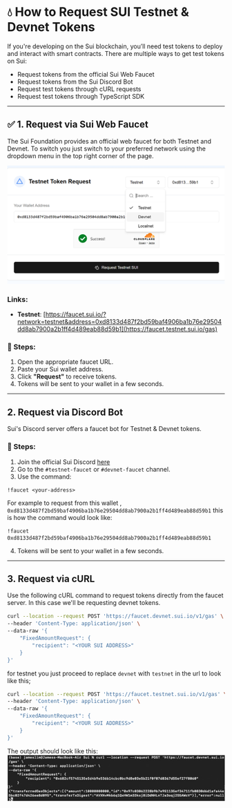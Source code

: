 # 💧 How to Request SUI Testnet & Devnet Tokens

If you're developing on the Sui blockchain, you’ll need test tokens to deploy and interact with smart contracts. There are multiple ways to get test tokens on Sui:
- Request tokens from the official Sui Web Faucet
- Request tokens from the Sui Discord Bot
- Request test tokens through cURL requests
- Request test tokens through TypeScript SDK

---

## ✅ 1. Request via Sui Web Faucet

The Sui Foundation provides an official web faucet for both Testnet and Devnet. To switch you just switch to your preferred network using the dropdown menu in the top right corner of the page.

![sui-faucet-toggle](/sui-move-bootcamp/assets/screenshots/sui-faucet-network-toggle.png)

### Links:
- **Testnet**: [https://faucet.sui.io/?network=testnet&address=0xd8133d487f2bd59baf4906ba1b76e29504dd8ab7900a2b1ff4d489eab88d59b1](https://faucet.testnet.sui.io/gas)

### 📝 Steps:
1. Open the appropriate faucet URL.
2. Paste your Sui wallet address.
3. Click **"Request"** to receive tokens.
4. Tokens will be sent to your wallet in a few seconds.

---

## 2. Request via Discord Bot

Sui's Discord server offers a faucet bot for Testnet & Devnet tokens.

### 📝 Steps:
1. Join the official Sui Discord [here](https://discord.com/invite/sui)
2. Go to the `#testnet-faucet` or `#devnet-faucet` channel.
3. Use the command:

```
!faucet <your-address>
```
For example to request from this wallet , `0xd8133d487f2bd59baf4906ba1b76e29504dd8ab7900a2b1ff4d489eab88d59b1` this is how the command would look like:
```
!faucet 0xd8133d487f2bd59baf4906ba1b76e29504dd8ab7900a2b1ff4d489eab88d59b1
```
4. Tokens will be sent to your wallet in a few seconds.

---
## 3. Request via cURL
Use the following cURL command to request tokens directly from the faucet server.
In this case we'll be requesting devnet tokens.

```bash
curl --location --request POST 'https://faucet.devnet.sui.io/v1/gas' \
--header 'Content-Type: application/json' \
--data-raw '{
    "FixedAmountRequest": {
        "recipient": "<YOUR SUI ADDRESS>"
    }
}'
```
for testnet you just proceed to replace `devnet` with `testnet` in the url to look like this;

```bash
curl --location --request POST 'https://faucet.testnet.sui.io/v1/gas' \
--header 'Content-Type: application/json' \
--data-raw '{
    "FixedAmountRequest": {
        "recipient": "<YOUR SUI ADDRESS>"
    }
}'
```

The output should look like this:
![Expected Output](/sui-move-bootcamp/assets/screenshots/curl-tokens-output.png)
